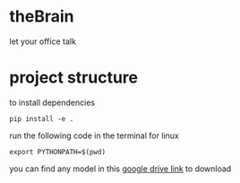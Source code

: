 # theBrain
let your office talk


# project structure

to install dependencies

```
pip install -e .
```

run the following code in the terminal for linux
```
export PYTHONPATH=$(pwd)
```

you can find any model in this [google drive link](https://drive.google.com/drive/folders/1QhqoEk-XC5qz1uP_bZHgE-0sA0Hihu0s?usp=sharing) to download
